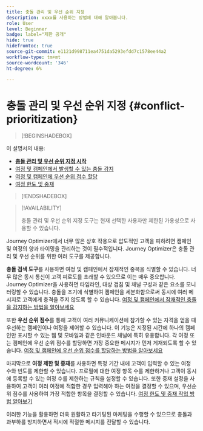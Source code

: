 ```yaml
---
title: 충돌 관리 및 우선 순위 지정
description: xxxx를 사용하는 방법에 대해 알아봅니다.
role: User
level: Beginner
badge: label="제한 공개"
hide: true
hidefromtoc: true
source-git-commit: e1121d998711ea4751da5293efdd7c1578ee44a2
workflow-type: tm+mt
source-wordcount: '346'
ht-degree: 6%

---
```



# 충돌 관리 및 우선 순위 지정 {#conflict-prioritization}

>[!BEGINSHADEBOX]

이 설명서의 내용:

* **[충돌 관리 및 우선 순위 지정 시작](gs-conflict-prioritization.md)**
* [여정 및 캠페인에서 발생할 수 있는 충돌 감지](conflicts.md)
* [여정 및 캠페인에 우선 순위 점수 할당](priority-scores.md)
* [여정 한도 및 중재](journey-capping.md)

>[!ENDSHADEBOX]

>[!AVAILABILITY]
>
>충돌 관리 및 우선 순위 지정 도구는 현재 선택한 사용자만 제한된 가용성으로 사용할 수 있습니다.

Journey Optimizer에서 너무 많은 상호 작용으로 압도적인 고객을 피하려면 캠페인 및 여정의 양과 타이밍을 관리하는 것이 필수적입니다. Journey Optimizer은 충돌 관리 및 우선 순위를 위한 여러 도구를 제공합니다.

**충돌 검색 도구**&#x200B;를 사용하면 여정 및 캠페인에서 잠재적인 중복을 식별할 수 있습니다. 너무 많은 동시 통신이 고객 피로도를 초래할 수 있으므로 이는 매우 중요합니다. Journey Optimizer을 사용하면 타임라인, 대상 겹침 및 채널 구성과 같은 요소를 모니터링할 수 있습니다. 충돌을 조기에 식별하여 캠페인을 세분화함으로써 동시에 여러 메시지로 고객에게 충격을 주지 않도록 할 수 있습니다. [여정 및 캠페인에서 잠재적인 충돌을 감지하는 방법을 알아보세요](conflicts.md)

또한 **우선 순위 점수**&#x200B;를 통해 고객이 여러 커뮤니케이션에 참가할 수 있는 자격을 얻을 때 우선하는 캠페인이나 여정을 제어할 수 있습니다. 이 기능은 지정된 시간에 하나의 캠페인만 표시할 수 있는 웹 및 모바일과 같은 인바운드 채널에 특히 유용합니다. 각 여정 또는 캠페인에 우선 순위 점수를 할당하면 가장 중요한 메시지가 먼저 게재되도록 할 수 있습니다. [여정 및 캠페인에 우선 순위 점수를 할당하는 방법을 알아보세요](priority-scores.md)

마지막으로 **여정 제한 및 중재**&#x200B;를 사용하면 특정 기간 내에 고객이 입력할 수 있는 여정 수와 빈도를 제한할 수 있습니다. 프로필에 대한 여정 항목 수를 제한하거나 고객이 동시에 등록할 수 있는 여정 수를 제한하는 규칙을 설정할 수 있습니다. 또한 중재 설정을 사용하여 고객이 여러 여정에 적합한 경우 입력해야 하는 여정을 결정할 수 있으며, 우선순위 점수를 사용하여 가장 적합한 항목을 결정할 수 있습니다. [여정 한도 및 중재 작업 방법 알아보기](journey-capping.md)

이러한 기능을 활용하면 더욱 원활하고 타기팅된 마케팅을 수행할 수 있으므로 충돌과 과부하를 방지하면서 적시에 적절한 메시지를 전달할 수 있습니다.
